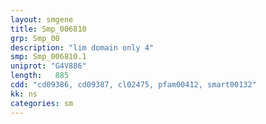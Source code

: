 ```yaml
---
layout: smgene
title: Smp_006810
grp: Smp_00
description: "lim domain only 4"
smp: Smp_006810.1
uniprot: "G4V886"
length:   885
cdd: "cd09386, cd09387, cl02475, pfam00412, smart00132"
kk: ns
categories: sm
---
```

